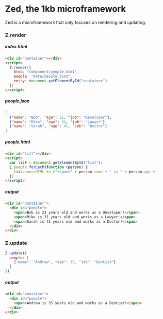 # Zed, the 1kb microframework

Zed is a microframework that only focuses on rendering and updating.

### Z.render

##### index.html
```html
<div id="container"></div>
<script>
  Z.render({
    html: "component/people.html",
    people: "data/people.json",
    entry: document.getElementById("container")
  })
</script>
```

##### people.json
```json
[
  {"name": "Bob", "age": 21, "job": "Developer"},
  {"name": "Mike", "age": 31, "job": "Lawyer"},
  {"name": "Sarah", "age": 41, "job": "Doctor"}
]
```

##### people.html
```html
<div id="list"></div>
<script>
  var list = document.getElementById("list");
  Z.people.forEach(function (person) {
    list.innerHTML += ("<span>" + person.name + " is " + person.age + " years old and works as a " + person.job + "!</span>");
  })
</script>
```

##### output
```html
<div id="container">
  <div id="people">
    <span>Bob is 21 years old and works as a Developer!</span>
    <span>Mike is 31 years old and works as a Lawyer!</span>
    <span>Sarah is 41 years old and works as a Doctor!</span>
  </div>
</div>
```

### Z.update
```js
Z.update({
  people: [
    {"name": "Andrew", "age": 35, "job": "Dentist"}
  ]
})
```

##### output
```html
<div id="container">
  <div id="people">
    <span>Andrew is 35 years old and works as a Dentist!</span>
  </div>
</div>
```


